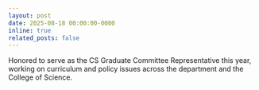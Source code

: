 ```yaml
---
layout: post
date: 2025-08-18 00:00:00-0000
inline: true
related_posts: false
---
```


Honored to serve as the CS Graduate Committee Representative this year, working on curriculum and policy issues across the department and the College of Science.
